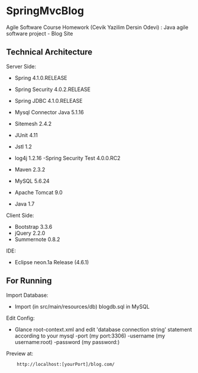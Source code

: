 # SpringMvcBlog

Agile Software Course Homework (Cevik Yazilim Dersin Odevi) : Java agile software project - Blog Site


## Technical Architecture

Server Side:

- Spring 4.1.0.RELEASE
- Spring Security 4.0.2.RELEASE
- Spring JDBC 4.1.0.RELEASE
- Mysql Connector Java 5.1.16
- Sitemesh 2.4.2
- JUnit 4.11
- Jstl 1.2
- log4j 1.2.16
-Spring Security Test 4.0.0.RC2

- Maven 2.3.2
- MySQL 5.6.24
- Apache Tomcat 9.0
- Java 1.7


Client Side:

- Bootstrap 3.3.6
- jQuery 2.2.0
- Summernote 0.8.2


IDE:

- Eclipse neon.1a Release (4.6.1)

 ## For Running 
 
Import Database:
 - Import (in src/main/resources/db) blogdb.sql in MySQL
 
 Edit Config:
 - Glance root-context.xml and edit 'database connection string' statement according to your mysql
 	-port (my port:3306)
 	-username (my username:root)
 	-password (my password:)
 	
 Preview at:
 
		http://localhost:[yourPort]/blog.com/
 
 
 
 
 
 
 
 
 
 
 
 